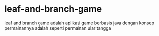 # leaf-and-branch-game
leaf and branch game adalah aplikasi game berbasis java dengan konsep permainannya adalah seperti permainan ular tangga
